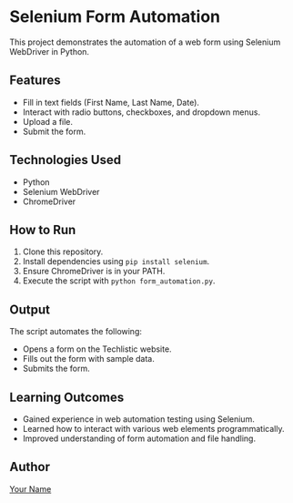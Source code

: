 # Selenium Form Automation
This project demonstrates the automation of a web form using Selenium WebDriver in Python.

## Features
- Fill in text fields (First Name, Last Name, Date).
- Interact with radio buttons, checkboxes, and dropdown menus.
- Upload a file.
- Submit the form.

## Technologies Used
- Python
- Selenium WebDriver
- ChromeDriver

## How to Run
1. Clone this repository.
2. Install dependencies using `pip install selenium`.
3. Ensure ChromeDriver is in your PATH.
4. Execute the script with `python form_automation.py`.

## Output
The script automates the following:
- Opens a form on the Techlistic website.
- Fills out the form with sample data.
- Submits the form.

## Learning Outcomes
- Gained experience in web automation testing using Selenium.
- Learned how to interact with various web elements programmatically.
- Improved understanding of form automation and file handling.

## Author
[Your Name](https://www.linkedin.com/in/your-profile)
